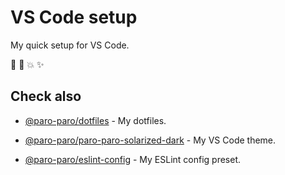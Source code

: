 # VS Code setup

My quick setup for VS Code.

:rocket: :wrench: :boom: :sparkles:

## Check also

* [@paro-paro/dotfiles](https://github.com/paro-paro/vscode) - My dotfiles.

* [@paro-paro/paro-paro-solarized-dark](https://github.com/paro-paro/paro-paro-solarized-dark) - My VS Code theme.

* [@paro-paro/eslint-config](https://github.com/paro-paro/eslint-config) - My ESLint config preset.
